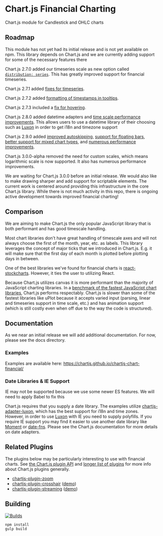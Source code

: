 # Chart.js Financial Charting

Chart.js module for Candlestick and OHLC charts

## Roadmap

This module has not yet had its initial release and is not yet available on npm. This library depends on Chart.js and we are currently adding support for some of the necessary features there

Chart.js 2.7.0 added our timeseries scale as new option called [`distribution: series`](http://www.chartjs.org/docs/latest/axes/cartesian/time.html). This has greatly improved support for financial timeseries.

Chart.js 2.7.1 added [fixes for timeseries](https://github.com/chartjs/Chart.js/pull/4779).

Chart.js 2.7.2 added [formatting of timestamps in tooltips](https://github.com/chartjs/Chart.js/pull/5095).

Chart.js 2.7.3 included a [fix for hovering](https://github.com/chartjs/Chart.js/pull/5570).

Chart.js 2.8.0 added datetime adapters and [time scale performance improvements](https://github.com/chartjs/Chart.js/pull/6019). This allows users to use a datetime library of their choosing such as [Luxon](https://moment.github.io/luxon/) in order to get i18n and timezone support

Chart.js 2.9.0 added [improved autoskipping](https://github.com/chartjs/Chart.js/pull/6509), [support for floating bars](https://github.com/chartjs/Chart.js/pull/6056), [better support for mixed chart types](https://github.com/chartjs/Chart.js/pull/5999), and [numerous performance improvements](https://github.com/chartjs/Chart.js/releases/tag/v2.9.0).

Chart.js 3.0.0-alpha removed the need for custom scales, which means logarithmic scale is now supported. It also has numerous performance improvements.

We are waiting for Chart.js 3.0.0 before an initial release. We would also like to make drawing sharper and add support for scriptable elements. The current work is centered around providing this infrastructure in the core Chart.js library. While there is not much activity in this repo, there is ongoing active development towards improved financial charting!

## Comparison

We are aiming to make Chart.js the only popular JavaScript library that is both performant and has good timescale handling.

Most chart libraries don't have great handling of timescale axes and will not always choose the first of the month, year, etc. as labels. This library leverages the concept of major ticks that we introduced in Chart.js. E.g. it will make sure that the first day of each month is plotted before plotting days in between.

One of the best libraries we've found for financial charts is [react-stockcharts](https://github.com/rrag/react-stockcharts). However, it ties the user to utilizing React.

Because Chart.js utilizes canvas it is more performant than the majority of JavaScript charting libraries. In a [benchmark of the fastest JavaScript chart libraries](https://github.com/leeoniya/uPlot#performance), Chart.js performs respectably. Chart.js is slower than some of the fastest libraries like uPlot because it accepts varied input (parsing, linear and timeseries support in time scale, etc.) and has animation support (which is still costly even when off due to the way the code is structured).

## Documentation

As we near an initial release we will add additional documentation. For now, please see the docs directory.

### Examples

Examples are available here: https://chartjs.github.io/chartjs-chart-financial/

### Date Libraries & IE Support

IE may not be supported because we use some newer ES features. We will need to apply Babel to fix this

Chart.js requires that you supply a date library. The examples utilize [chartjs-adapter-luxon](https://github.com/chartjs/chartjs-adapter-luxon), which has the best support for i18n and time zones. However, in order to use [Luxon](http://moment.github.io/luxon/) with IE you need to supply polyfills. If you require IE support you may find it easier to use another date library like [Moment](https://momentjs.com/) or [date-fns](https://date-fns.org/). Please see the Chart.js documentation for more details on date adapters.

## Related Plugins

The plugins below may be particularly interesting to use with financial charts. See [the Chart.js plugin API](https://www.chartjs.org/docs/latest/developers/plugins.html) and [longer list of plugins](https://www.chartjs.org/docs/latest/notes/extensions.html#plugins) for more info about Chart.js plugins generally.

- [chartjs-plugin-zoom](https://github.com/chartjs/chartjs-plugin-zoom)
- [chartjs-plugin-crosshair](https://github.com/abelheinsbroek/chartjs-plugin-crosshair) ([demo](https://chartjs-plugin-crosshair.netlify.app/samples/))
- [chartjs-plugin-streaming](https://github.com/nagix/chartjs-plugin-streaming) ([demo](https://nagix.github.io/chartjs-plugin-streaming/master/samples/integration/financial.html))

## Building

<a href="https://travis-ci.org/chartjs/chartjs-chart-financial"><img src="https://img.shields.io/travis/chartjs/chartjs-chart-financial.svg?style=flat-square&maxAge=600" alt="Builds"></a>

```sh
npm install
gulp build
```
